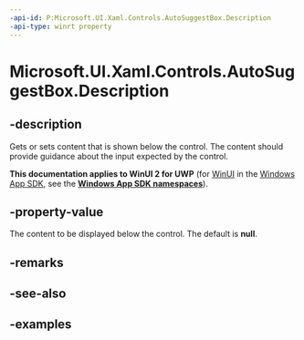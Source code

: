 ```yaml
---
-api-id: P:Microsoft.UI.Xaml.Controls.AutoSuggestBox.Description
-api-type: winrt property
---
```


<!-- Property syntax.
public object Description { get;  set; }
-->

# Microsoft.UI.Xaml.Controls.AutoSuggestBox.Description

## -description

Gets or sets content that is shown below the control. The content should provide guidance about the input expected by the control.

**This documentation applies to WinUI 2 for UWP** (for [WinUI](/windows/apps/winui/winui3/) in the [Windows App SDK](/windows/apps/windows-app-sdk/), see the **[Windows App SDK namespaces](/windows/windows-app-sdk/api/winrt/)**).

## -property-value

The content to be displayed below the control. The default is **null**.

## -remarks

## -see-also

## -examples

